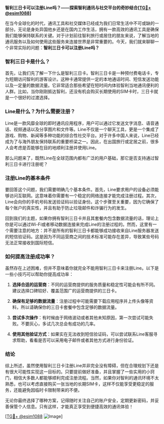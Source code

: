 **智利三日卡可以注册Line吗？——探索智利通讯与社交平台的奇妙结合[[TG💪+ @esim1088](https://t.me/s/esim1088)]**

在当今全球化的时代，通讯工具和社交媒体已经成为我们日常生活中不可或缺的一部分。无论是身处异国他乡还是在国内工作生活，拥有一款高效的通讯工具是确保我们能够保持联系的关键。对于计划前往智利旅行或居住的朋友来说，了解当地的通讯服务以及如何使用这些服务来连接世界是非常重要的。今天，我们就来聊聊一个非常实际的问题：**智利三日卡可以注册Line吗？**

### 智利三日卡是什么？

首先，让我们先了解一下什么是智利三日卡。智利三日卡是一种预付费电话卡，专为短期访问智利的游客设计。这种卡通常提供一定的本地通话时间、短信发送功能以及一定量的数据流量。它非常适合那些希望在短时间内体验智利当地通讯便利的人群。比如，当你刚刚抵达智利，还没有机会购买长期使用的SIM卡时，三日卡就是一个很好的过渡选择。

### Line是什么？为什么需要注册？

Line是一款风靡全球的即时通讯应用程序，用户可以通过它发送文字消息、语音通话、视频通话以及分享图片和文件等。Line不仅是一个聊天工具，更是一个集成了游戏、购物、新闻等多种功能的综合性社交平台。对于许多中国人来说，Line已经成为了与海外朋友保持联系的重要桥梁之一。因此，在出国旅行或定居之前，很多人会考虑是否能够在目的地顺利注册并使用Line。

那么问题来了，既然Line在全球范围内都有广泛的用户基础，那它是否支持通过智利三日卡进行注册呢？

### 注册Line的基本条件

要回答这个问题，我们需要明确几个基本条件。首先，Line要求用户的设备必须能够访问互联网。这意味着你需要有一个稳定的网络连接才能完成注册过程。其次，Line会向你的手机号码发送验证码以验证身份。这个步骤至关重要，因为它确保了每个账户的真实性，并且有助于防止垃圾邮件和诈骗行为的发生。

回到我们的主题，如果你拥有智利三日卡并且其套餐内包含数据流量的话，理论上你是可以通过Wi-Fi或者移动数据连接来完成Line的注册过程的。然而，这里有一个需要注意的地方：并不是所有的智利三日卡都能够成功接收来自Line服务器发送的短信验证码。这是因为不同运营商之间的技术标准可能存在差异，导致某些号码无法正常接收到国际短信。

### 如何提高注册成功率？

虽然存在上述困难，但并不意味着你就完全不能用智利三日卡来注册Line。以下是一些小技巧可以帮助你提高成功率：

1. **选择合适的运营商**：不同的运营商提供的服务质量和稳定性可能会有所不同。建议选择口碑较好、覆盖范围广的运营商提供的三日卡。
   
2. **确保有足够的数据流量**：注册过程中可能需要下载应用程序并上传头像等资料，所以请确保你的三日卡套餐中包含足够的数据流量。

3. **尝试多次操作**：有时候由于网络波动或者其他未知原因，第一次尝试可能失败。不要灰心，多试几次总会有成功的几率。

4. **使用其他验证方式**：如果实在无法收到短信验证码，可以尝试联系Line客服寻求帮助，看看是否可以采用电子邮件或者其他方式进行身份验证。

### 结论

综上所述，虽然使用智利三日卡注册Line并非完全没有障碍，但在合理规划下还是有很大可能性实现这一目标的。只要提前做好准备，并且掌握了一些实用的小窍门，相信大多数人都能够顺利完成注册流程。当然，如果你对智利的通讯环境不太熟悉，也可以考虑直接购买一张当地的长期SIM卡，这样不仅能享受更稳定的服务，还能避免因临时卡限制带来的不便。

无论你最终选择了哪种方案，记得随时关注自己的账户安全，定期更新密码，并妥善保管个人信息。只有这样，才能真正享受到便捷高效的通讯体验！

[[TG💪+ @esim1088](https://t.me/s/esim1088) ![Image](https://i.postimg.cc/4NQfJmqS/Snipaste-2025-05-13-00-14-12.png)]